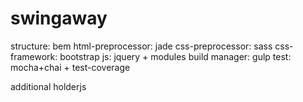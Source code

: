 # swingaway

structure: bem
html-preprocessor: jade
css-preprocessor: sass
css-framework: bootstrap
js: jquery + modules
build manager: gulp
test: mocha+chai + test-coverage

additional
 holderjs